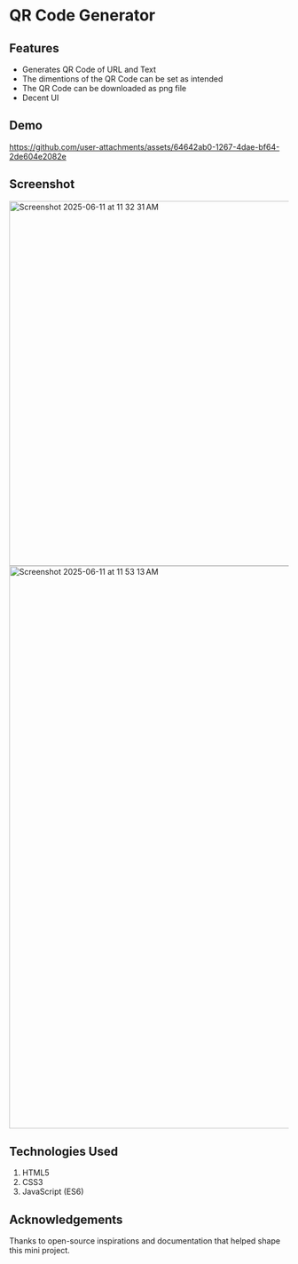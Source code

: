 # QR Code Generator

## Features
- Generates QR Code of URL and Text
- The dimentions of the QR Code can be set as intended
- The QR Code can be downloaded as png file
- Decent UI

## Demo

https://github.com/user-attachments/assets/64642ab0-1267-4dae-bf64-2de604e2082e

## Screenshot
<img width="658" alt="Screenshot 2025-06-11 at 11 32 31 AM" src="https://github.com/user-attachments/assets/53b24eb9-d6da-435f-a2d4-b1516b7d24a6" />

<img width="1015" alt="Screenshot 2025-06-11 at 11 53 13 AM" src="https://github.com/user-attachments/assets/65f93bca-730e-4093-8f0a-dbfd7b63fdaa" />

## Technologies Used
1. HTML5
2. CSS3
3. JavaScript (ES6)

## Acknowledgements
Thanks to open-source inspirations and documentation that helped shape this mini project.
